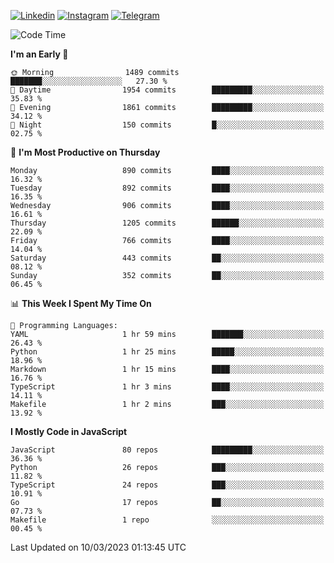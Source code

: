 [![Linkedin](https://img.shields.io/badge/-Archie-blue?style=flat-square&labelColor=gray&logo=Linkedin&logoColor=white&link=https://www.linkedin.com/in/archisdi)](https://www.linkedin.com/in/archisdi)
[![Instagram](https://img.shields.io/badge/-@archisdi-orange?style=flat-square&labelColor=gray&logo=Instagram&logoColor=white&link=https://www.instagram.com/archisdi)](https://www.instagram.com/archisdi)
[![Telegram](https://img.shields.io/badge/-aai-informational?style=flat-square&labelColor=gray&logo=telegram&logoColor=white&link=https://t.me/archisdi)](https://t.me/archisdi)

<!--START_SECTION:waka-->
![Code Time](http://img.shields.io/badge/Code%20Time-2%2C060%20hrs%2020%20mins-blue)

**I'm an Early 🐤** 

```text
🌞 Morning                1489 commits        ███████░░░░░░░░░░░░░░░░░░   27.30 % 
🌆 Daytime                1954 commits        █████████░░░░░░░░░░░░░░░░   35.83 % 
🌃 Evening                1861 commits        █████████░░░░░░░░░░░░░░░░   34.12 % 
🌙 Night                  150 commits         █░░░░░░░░░░░░░░░░░░░░░░░░   02.75 % 
```
📅 **I'm Most Productive on Thursday** 

```text
Monday                   890 commits         ████░░░░░░░░░░░░░░░░░░░░░   16.32 % 
Tuesday                  892 commits         ████░░░░░░░░░░░░░░░░░░░░░   16.35 % 
Wednesday                906 commits         ████░░░░░░░░░░░░░░░░░░░░░   16.61 % 
Thursday                 1205 commits        ██████░░░░░░░░░░░░░░░░░░░   22.09 % 
Friday                   766 commits         ████░░░░░░░░░░░░░░░░░░░░░   14.04 % 
Saturday                 443 commits         ██░░░░░░░░░░░░░░░░░░░░░░░   08.12 % 
Sunday                   352 commits         ██░░░░░░░░░░░░░░░░░░░░░░░   06.45 % 
```


📊 **This Week I Spent My Time On** 

```text
💬 Programming Languages: 
YAML                     1 hr 59 mins        ███████░░░░░░░░░░░░░░░░░░   26.43 % 
Python                   1 hr 25 mins        █████░░░░░░░░░░░░░░░░░░░░   18.96 % 
Markdown                 1 hr 15 mins        ████░░░░░░░░░░░░░░░░░░░░░   16.76 % 
TypeScript               1 hr 3 mins         ████░░░░░░░░░░░░░░░░░░░░░   14.11 % 
Makefile                 1 hr 2 mins         ███░░░░░░░░░░░░░░░░░░░░░░   13.92 % 
```

**I Mostly Code in JavaScript** 

```text
JavaScript               80 repos            █████████░░░░░░░░░░░░░░░░   36.36 % 
Python                   26 repos            ███░░░░░░░░░░░░░░░░░░░░░░   11.82 % 
TypeScript               24 repos            ███░░░░░░░░░░░░░░░░░░░░░░   10.91 % 
Go                       17 repos            ██░░░░░░░░░░░░░░░░░░░░░░░   07.73 % 
Makefile                 1 repo              ░░░░░░░░░░░░░░░░░░░░░░░░░   00.45 % 
```




 Last Updated on 10/03/2023 01:13:45 UTC
<!--END_SECTION:waka-->